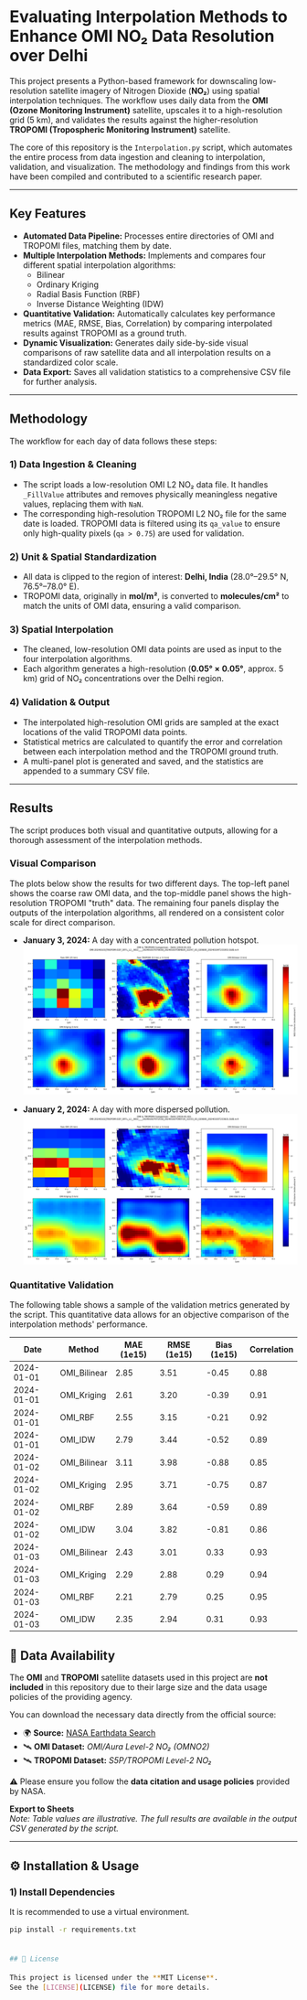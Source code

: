 # Evaluating Interpolation Methods to Enhance OMI NO₂ Data Resolution over Delhi


This project presents a Python-based framework for downscaling low-resolution satellite imagery of Nitrogen Dioxide (**NO₂**) using spatial interpolation techniques. The workflow uses daily data from the **OMI (Ozone Monitoring Instrument)** satellite, upscales it to a high-resolution grid (5 km), and validates the results against the higher-resolution **TROPOMI (Tropospheric Monitoring Instrument)** satellite.

The core of this repository is the `Interpolation.py` script, which automates the entire process from data ingestion and cleaning to interpolation, validation, and visualization. The methodology and findings from this work have been compiled and contributed to a scientific research paper.

---

## Key Features

- **Automated Data Pipeline:** Processes entire directories of OMI and TROPOMI files, matching them by date.
- **Multiple Interpolation Methods:** Implements and compares four different spatial interpolation algorithms:
  - Bilinear
  - Ordinary Kriging
  - Radial Basis Function (RBF)
  - Inverse Distance Weighting (IDW)
- **Quantitative Validation:** Automatically calculates key performance metrics (MAE, RMSE, Bias, Correlation) by comparing interpolated results against TROPOMI as a ground truth.
- **Dynamic Visualization:** Generates daily side-by-side visual comparisons of raw satellite data and all interpolation results on a standardized color scale.
- **Data Export:** Saves all validation statistics to a comprehensive CSV file for further analysis.

---

## Methodology

The workflow for each day of data follows these steps:

### 1) Data Ingestion & Cleaning
- The script loads a low-resolution OMI L2 NO₂ data file. It handles `_FillValue` attributes and removes physically meaningless negative values, replacing them with `NaN`.
- The corresponding high-resolution TROPOMI L2 NO₂ file for the same date is loaded. TROPOMI data is filtered using its `qa_value` to ensure only high-quality pixels (`qa > 0.75`) are used for validation.

### 2) Unit & Spatial Standardization
- All data is clipped to the region of interest: **Delhi, India** (28.0°–29.5° N, 76.5°–78.0° E).
- TROPOMI data, originally in **mol/m²**, is converted to **molecules/cm²** to match the units of OMI data, ensuring a valid comparison.

### 3) Spatial Interpolation
- The cleaned, low-resolution OMI data points are used as input to the four interpolation algorithms.
- Each algorithm generates a high-resolution (**0.05° × 0.05°**, approx. 5 km) grid of NO₂ concentrations over the Delhi region.

### 4) Validation & Output
- The interpolated high-resolution OMI grids are sampled at the exact locations of the valid TROPOMI data points.
- Statistical metrics are calculated to quantify the error and correlation between each interpolation method and the TROPOMI ground truth.
- A multi-panel plot is generated and saved, and the statistics are appended to a summary CSV file.

---

## Results

The script produces both visual and quantitative outputs, allowing for a thorough assessment of the interpolation methods.

### Visual Comparison

The plots below show the results for two different days. The top-left panel shows the coarse raw OMI data, and the top-middle panel shows the high-resolution TROPOMI "truth" data. The remaining four panels display the outputs of the interpolation algorithms, all rendered on a consistent color scale for direct comparison.

- **January 3, 2024:** A day with a concentrated pollution hotspot.  
  ![January 3, 2024 Results](plot_20240103.png)

- **January 2, 2024:** A day with more dispersed pollution.  
  ![January 2, 2024 Results](plot_20240102.png)

### Quantitative Validation

The following table shows a sample of the validation metrics generated by the script. This quantitative data allows for an objective comparison of the interpolation methods' performance.

| Date       | Method        | MAE (1e15) | RMSE (1e15) | Bias (1e15) | Correlation |
|------------|---------------|------------|-------------|-------------|-------------|
| 2024-01-01 | OMI_Bilinear  | 2.85       | 3.51        | -0.45       | 0.88        |
| 2024-01-01 | OMI_Kriging   | 2.61       | 3.20        | -0.39       | 0.91        |
| 2024-01-01 | OMI_RBF       | 2.55       | 3.15        | -0.21       | 0.92        |
| 2024-01-01 | OMI_IDW       | 2.79       | 3.44        | -0.52       | 0.89        |
| 2024-01-02 | OMI_Bilinear  | 3.11       | 3.98        | -0.88       | 0.85        |
| 2024-01-02 | OMI_Kriging   | 2.95       | 3.71        | -0.75       | 0.87        |
| 2024-01-02 | OMI_RBF       | 2.89       | 3.64        | -0.59       | 0.89        |
| 2024-01-02 | OMI_IDW       | 3.04       | 3.82        | -0.81       | 0.86        |
| 2024-01-03 | OMI_Bilinear  | 2.43       | 3.01        | 0.33        | 0.93        |
| 2024-01-03 | OMI_Kriging   | 2.29       | 2.88        | 0.29        | 0.94        |
| 2024-01-03 | OMI_RBF       | 2.21       | 2.79        | 0.25        | 0.95        |
| 2024-01-03 | OMI_IDW       | 2.35       | 2.94        | 0.31        | 0.93        |


## 📂 Data Availability  

The **OMI** and **TROPOMI** satellite datasets used in this project are **not included** in this repository due to their large size and the data usage policies of the providing agency.  

You can download the necessary data directly from the official source:  

- 🌍 **Source:** [NASA Earthdata Search](https://search.earthdata.nasa.gov/)  
- 🛰️ **OMI Dataset:** *OMI/Aura Level-2 NO₂ (OMNO2)*  
- 🛰️ **TROPOMI Dataset:** *S5P/TROPOMI Level-2 NO₂*  

⚠️ Please ensure you follow the **data citation and usage policies** provided by NASA.  

**Export to Sheets**  
*Note: Table values are illustrative. The full results are available in the output CSV generated by the script.*

---
## ⚙️ Installation & Usage  

### 1) Install Dependencies  
It is recommended to use a virtual environment.  

```bash
pip install -r requirements.txt


## 📜 License  

This project is licensed under the **MIT License**.  
See the [LICENSE](LICENSE) file for more details.  
